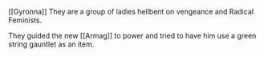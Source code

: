 [[Gyronna]]
They are a group of ladies hellbent on vengeance and Radical Feminists. 

They guided the new [[Armag]] to power and tried to have him use a green string gauntlet as an item. 
